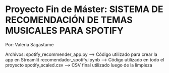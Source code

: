 # Proyecto Fin de Máster: SISTEMA DE RECOMENDACIÓN DE TEMAS MUSICALES PARA SPOTIFY
Por: Valeria Sagastume

Archivos:
spotify_recommender_app.py --> Código utilizado para crear la app en Streamlit
recomendador_spotify.ipynb --> Código utilizado en todo el proyecto
spotify_scaled.csv --> CSV final utilizado luego de la limpieza
